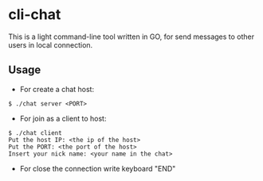# cli-chat

This is a light command-line tool written in GO, for send messages to other users in local connection.

## Usage

- For create a chat host:

```
$ ./chat server <PORT>
```

- For join as a client to host:

```
$ ./chat client
Put the host IP: <the ip of the host>
Put the PORT: <the port of the host>
Insert your nick name: <your name in the chat>
```

- For close the connection write keyboard "END"
